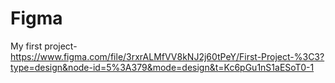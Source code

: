 # Figma
My first project- https://www.figma.com/file/3rxrALMfVV8kNJ2j60tPeY/First-Project-%3C3?type=design&node-id=5%3A379&mode=design&t=Kc6pGu1nS1aESoT0-1
